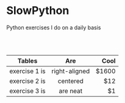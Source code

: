 # SlowPython

<p> Python exercises I do on a daily basis </P>

<br><br>

| Tables        | Are           | Cool  |
| ------------- |:-------------:| -----:|
| exercise 1 is      | right-aligned | $1600 |
| exercise 2 is      | centered      |   $12 |
| exercise 3 is  | are neat      |    $1 |
